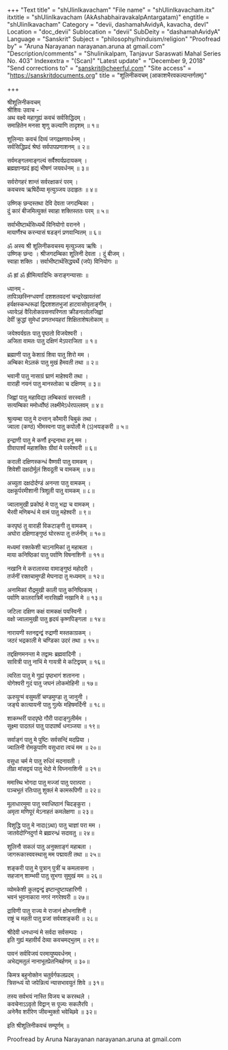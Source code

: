 +++
"Text title" = "shUlinIkavacham"
"File name" = "shUlinIkavacham.itx"
itxtitle = "shUlinIkavacham (AkAshabhairavakalpAntargatam)"
engtitle = "shUlinIkavacham"
Category = "devii, dashamahAvidyA, kavacha, devI"
Location = "doc_devii"
Sublocation = "devii"
SubDeity = "dashamahAvidyA"
Language = "Sanskrit"
Subject = "philosophy/hinduism/religion"
"Proofread by" = "Aruna Narayanan narayanan.aruna at gmail.com"
"Description/comments" = "Shulinikalpam, Tanjavur Saraswati Mahal Series No. 403"
Indexextra = "(Scan)"
"Latest update" = "December 9, 2018"
"Send corrections to" = "sanskrit@cheerful.com"
"Site access" = "https://sanskritdocuments.org"
title = "शूलिनीकवचम् (आकाशभैरवकल्पान्तर्गतम्)"

+++
  
 श्रीशूलिनीकवचम्   
श्रीशिवः उवाच -  
अथ वक्ष्ये महागुह्यं कवचं सर्वसिद्धिदम् ।  
समाहितेन मनसा शृणु कल्याणि तादृशम् ॥ १॥  
  
शूलिन्याः कवचं दिव्यं जगद्रक्षणवर्धनम् ।  
सर्वसिद्धिप्रदं श्रेष्ठं सर्वपापप्रणाशनम् ॥ २॥  
  
सर्वमङ्गलमाङ्गल्यं सर्वैश्वर्यप्रदायकम् ।  
ब्रह्मज्ञानप्रदं हृद्यं भीषणं जयवर्धनम् ॥ ३॥  
  
सर्वरोगहरं शान्तं सर्वरक्षाकरं परम् ।  
कवचस्य ऋषिर्देव्या मृत्युञ्जय उदाहृतः ॥ ४॥  
  
उष्णिक् छन्दस्तथा देवि देवता जगदम्बिका ।  
दुं कारं बीजमित्युक्तं स्वाहा शक्तिस्ततः परम् ॥ ५॥  
  
सर्वाभीष्टार्थसिध्यर्थे विनियोगो वरानने ।  
मायार्णैश्च करन्यासं षडङ्गं प्रणवान्वितम् ॥ ६॥  
  
ॐ अस्य श्री शूलिनीकवचस्य मृत्युञ्जय ऋषिः ।  
उष्णिक् छन्दः । श्रीजगदम्बिका शूलिनी देवता । दुं बीजम् ।  
स्वाहा शक्तिः । सर्वाभीष्टार्थसिद्ध्यर्थे (जपे) विनियोगः ॥  
  
ॐ ह्रां ॐ ह्रीमित्यादिभिः कराङ्गन्यासाः ॥  
  
ध्यानम् -  
तापिञ्छस्निग्धवर्णां दशशतवदनां चन्द्ररेखावतंसां  
     हर्यक्षस्कन्धरूढां द्विदशशतभुजां हाटवासोवृताङ्गीम् ।  
ध्यायेऽहं वैरिलोकग्रसनपरिणता क्रीडनालोलजिह्वां  
     देवीं क्रुद्धां सुमेधां प्रणतभयहरां शिक्षिताशेषलोकाम् ॥  
  
जयेश्वर्यग्रतः पातु पृष्ठतो विजयेश्वरी ।  
अजिता वामतः पातु दक्षिणं मेऽपराजिता ॥ १॥  
  
ब्रह्माणी पातु केशाग्रं शिवा पातु शिरो मम ।  
अम्बिका मेऽलकं पातु मुखं हैमवती तथा ॥ २॥  
  
भवानी पातु नासाग्रं घ्राणं माहेश्वरी तथा ।  
वाराही नयनं पातु मानस्तोका च दक्षिणम् ॥ ३॥  
  
जिह्वां पातु महाविद्या लम्बिकाग्रं सरस्वती ।  
सत्यम्बिका ममोर्ध्वोष्ठं लक्ष्मीमेऽर्धरपल्लवम् ॥ ४॥  
  
श्रुत्यम्बा पातु मे दन्तान् कौमारी चिबुकं तथा ।  
ज्वाला (कण्ठं) भीमस्वना पातु कपोलौ मे (ऽ)भयङ्करी ॥ ५॥  
  
इन्द्राणी पातु मे कर्णौ इन्द्रनाथा हनू मम ।  
ग्रीवापार्श्वं महाशक्तिः ग्रीवां मे परमेश्वरी ॥ ६॥  
  
कराली दक्षिणस्कन्धं वैष्णवी पातु वामकम् ।  
शिवेशी दक्षदोर्मूलं शिवदूती च वामकम् ॥ ७॥  
  
अच्युता दक्षदोर्दण्डं अनन्ता पातु वामकम् ।  
दक्षकूर्परमीशानी त्रिशूली पातु वामकम् ॥ ८॥  
  
ज्वालामुखी प्रकोष्ठं मे पातु भद्रा च वामकम् ।  
भैरवी मणिबन्धं मे वामं पातु महेश्वरी ॥ ९॥  
  
करपृष्ठं तु वाराही विकटाङ्गी तु वामकम् ।  
अघोरा दक्षिणाङ्गुष्ठं घोररूपा तु तर्जनीम् ॥ १०॥  
  
मध्यमां रक्तकेशी चाऽनामिकां तु महाबला ।  
माया कनिष्ठिकां पातु पर्वाणि विषनाशिनी ॥ ११॥  
  
नखानि मे करालास्या वामाङ्गुष्ठं महोदरी ।  
तर्जनीं रक्तचामुण्डी मेघनादा तु मध्यमाम् ॥ १२॥  
  
अनामिकां रौद्रमुखी काली पातु कनिष्ठिकाम् ।  
पर्वाणि कालरात्रिर्मे नारसिह्मी नखानि मे ॥ १३॥  
  
जटिला दक्षिण कक्षं वामकक्षं पयस्विनी ।  
वक्षो ज्वालामुखी पातु हृदयं कृष्णपिङ्गला ॥ १४॥  
  
नारायणी स्तनद्वन्द्वं रुद्राणी मस्तकाग्रकम् ।  
जठरं भद्रकाली मे चण्डिका उदरं तथा ॥ १५॥  
  
तद्दक्षिणमनन्ता मे तद्वामः ब्रह्मवादिनी ।  
सावित्री पातु नाभिं मे गायत्री मे कटिद्वयम् ॥ १६॥  
  
त्वरिता पातु मे गुह्यं पृष्ठभागं शतानना ।  
योगेश्वरी गुदं पातु जघनं लोकमोहिनी ॥ १७॥  
  
ऊरुयुग्मं वसुमतीं चण्डमुण्डा तु जानुनी ।  
जङ्घे कात्यायनी पातु गुल्फे महिषमर्दिनी ॥ १८॥  
  
शाकम्भरीं पादपृष्ठे गौरी पादाङ्गुलीर्मम ।  
सूक्ष्मा पादतलं पातु पादपार्ष्वं धनञ्जया ॥ १९॥  
  
सर्वाङ्गं पातु मे पुष्टिः सर्वसन्दिं मदप्रिया ।  
ज्वालिनी रोमकूपाणि वसुधारा त्वचं मम ॥ २०॥  
  
वसुधा चर्म मे पातु रुधिरं मदनावती ।  
तीव्रा मांसद्वयं पातु भेदो मे विघ्ननाशिनी ॥ २१॥  
  
ममास्थि भोगदा पातु मज्जां पातु परात्परा ।  
पञ्चभूतं रतिःपातु शुक्लं मे कामरूपिणी ॥ २२॥  
  
मूलाधारमुमा पातु स्वाधिष्ठानं चिदङ्कुरा ।  
अमृता मणिपूरं मेऽनाहतं कमलेक्षणा ॥ २३॥  
  
विशुद्धि पातु मे नादा(ऽथा) पातु चाज्ञां परा मम ।  
जातवेदोग्निदुर्गा मे ब्रह्मरन्ध्रं सदावतु ॥ २४॥  
  
शूलिनौ सकलं पातु अनुक्ताङ्गं महाबला ।  
जागरूकास्ववस्थासु मम पद्मावती तथा ॥ २५॥  
  
शङ्करी पातु मे पुत्रान् पुत्रीं च कमलासना ।  
सहजान् शाम्भवी पातु सुभगा सुमुखं मम ॥ २६॥  
  
व्योमकेशी कुलद्वन्द्वं इष्टान्दुष्टापहारिणी ।  
भवनं भुवनाकारा नगरं नगरेश्वरी ॥ २७॥  
  
द्राविणी पातु राज्य मे राजानं क्षोभनाशिनी ।  
राष्ट्रं च महती पातु प्रजां सर्ववशङ्करी ॥ २८॥  
  
श्रीदेवी धनधान्यं मे सर्वदा सर्वसम्पदः ।  
इति गुह्यं महावीर्यं देव्या कवचमद्भुतम् ॥ २९॥  
  
पावनं सर्वविजयं परमायुष्यवर्धनम् ।  
अभेद्यमतुलं नानाभूतप्रेतनिबर्हणम् ॥ ३०॥  
  
किमत्र बहुनोक्तेन चतुर्वर्गफलप्रदम् ।  
त्रिसन्ध्यं यो जपेन्नित्यं न्यासभावयुतं शिवे ॥ ३१॥  
  
तस्य सर्वभयं नास्ति विजय च करस्थले ।  
कवचेनाऽऽवृतो विद्वान् स पूज्यः सकलैरपि ।  
अनेनैव शरीरेण जीवन्मुक्तो भवेच्छिवे ॥ ३२॥  
  
इति श्रीशूलिनीकवचं सम्पूर्णम् ॥  
  
  
Proofread by Aruna Narayanan narayanan.aruna at gmail.com  
  
